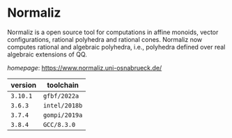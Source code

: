 # Normaliz

Normaliz is a open source tool for computations in affine monoids, vector configurations, rational polyhedra and rational cones. Normaliz now computes rational and algebraic polyhedra, i.e., polyhedra defined over real algebraic extensions of QQ.

*homepage*: <https://www.normaliz.uni-osnabrueck.de/>

version | toolchain
--------|----------
``3.10.1`` | ``gfbf/2022a``
``3.6.3`` | ``intel/2018b``
``3.7.4`` | ``gompi/2019a``
``3.8.4`` | ``GCC/8.3.0``
